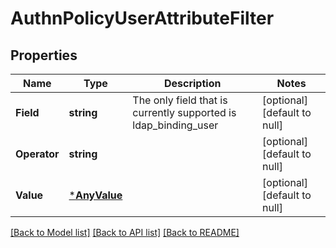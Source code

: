 # AuthnPolicyUserAttributeFilter

## Properties
Name | Type | Description | Notes
------------ | ------------- | ------------- | -------------
**Field** | **string** | The only field that is currently supported is ldap_binding_user | [optional] [default to null]
**Operator** | **string** |  | [optional] [default to null]
**Value** | [***AnyValue**](AnyValue.md) |  | [optional] [default to null]

[[Back to Model list]](../README.md#documentation-for-models) [[Back to API list]](../README.md#documentation-for-api-endpoints) [[Back to README]](../README.md)


